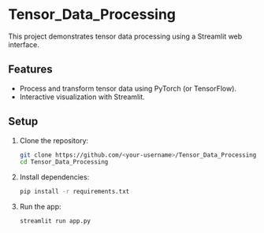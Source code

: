 # Tensor_Data_Processing

This project demonstrates tensor data processing using a Streamlit web interface.

## Features
- Process and transform tensor data using PyTorch (or TensorFlow).
- Interactive visualization with Streamlit.

## Setup

1. Clone the repository:
    ```bash
    git clone https://github.com/<your-username>/Tensor_Data_Processing.git
    cd Tensor_Data_Processing
    ```

2. Install dependencies:
    ```bash
    pip install -r requirements.txt
    ```

3. Run the app:
    ```bash
    streamlit run app.py
    ```

